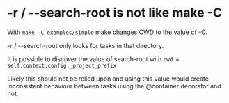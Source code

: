
# -r / --search-root is not like make -C
With `make -C examples/simple` make changes CWD to the value of -C.

-r / --search-root only looks for tasks in that directory.

It is possible to discover the value of search-root with
`cwd = self.context.config._project_prefix`

Likely this should not be relied upon and using this value would create inconsistent behaviour between tasks using the @container decorator and not.